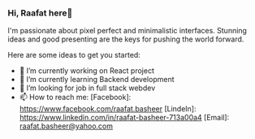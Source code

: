 ### Hi, Raafat here👋

I'm passionate about pixel perfect and minimalistic interfaces.
Stunning ideas and good presenting are the keys for pushing the world forward.

Here are some ideas to get you started:

- 🔭 I’m currently working on React project
- 🌱 I’m currently learning Backend development
- 🤔 I’m looking for job in full stack webdev
- 📫 How to reach me: 
                      [Facebook]: https://www.facebook.com/raafat.basheer
                      [LindeIn]: https://www.linkedin.com/in/raafat-basheer-713a00a4
                      [Email]: raafat.basheer@yahoo.com
